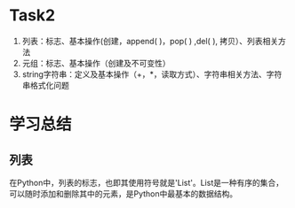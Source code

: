 Task2
=======
1. 列表：标志、基本操作(创建，append( )，pop( ) ,del( ), 拷贝）、列表相关方法<br>
2. 元组：标志、基本操作（创建及不可变性）<br>
3. string字符串：定义及基本操作（+，*，读取方式）、字符串相关方法、字符串格式化问题<br>

学习总结
===
## 列表
  在Python中，列表的标志，也即其使用符号就是'List'。List是一种有序的集合，可以随时添加和删除其中的元素，是Python中最基本的数据结构。

